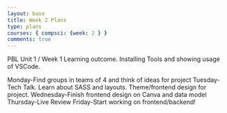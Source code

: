 ```yaml
---
layout: base
title: Week 2 Plans
type: plans
courses: { compsci: {week: 2 } }
comments: true
---
```


PBL Unit 1 / Week 1
Learning outcome. Installing Tools and showing usage of VSCode.

Monday-Find groups in teams of 4 and think of ideas for project
Tuesday-Tech Talk. Learn about SASS and layouts. Theme/frontend design for project.
Wednesday-Finish frontend design on Canva and data model
Thursday-Live Review
Friday-Start working on frontend/backend!